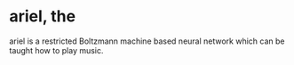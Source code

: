 # ariel, the

ariel is a restricted Boltzmann machine based neural network which can be taught how to play music.
 
